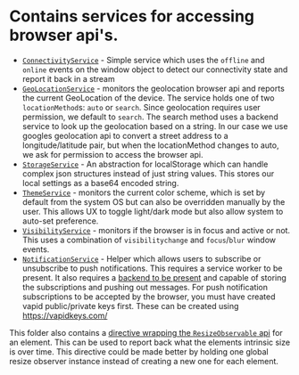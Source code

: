 # Contains services for accessing browser api's.

- [`ConnectivityService`](./connectivity/connectivity.service.ts) - Simple service which uses the `offline` and `online` events on the window object to detect our connectivity state and report it back in a stream
- [`GeoLocationService`](./geo-location/geo-location.service.ts) - monitors the geolocation browser api and reports the current GeoLocation of the device. The service holds one of two `locationMethod`s: `auto` or `search`. Since geolocation requires user permission, we default to `search`. The search method uses a backend service to look up the geolocation based on a string. In our case we use googles geolocation api to convert a street address to a longitude/latitude pair, but when the locationMethod changes to auto, we ask for permission to access the browser api.
- [`StorageService`](./storage/storage.service.ts) - An abstraction for localStorage which can handle complex json structures instead of just string values. This stores our local settings as a base64 encoded string.
- [`ThemeService`](./theme/theme.service.ts) - monitors the current color scheme, which is set by default from the system OS but can also be overridden manually by the user. This allows UX to toggle light/dark mode but also allow system to auto-set preference.
- [`VisibilityService`](./visibility/visibility.service.ts) - monitors if the browser is in focus and active or not. This uses a combination of `visibilitychange` and `focus`/`blur` window events.
- [`NotificationService`](./notification/notification.service.ts) - Helper which allows users to subscribe or unsubscribe to push notifications. This requires a service worker to be present. It also requires a [backend to be present](../../../../../apps/home/src/api/subscribe/notification.controller.ts) and capable of storing the subscriptions and pushing out messages. For push notification subscriptions to be accepted by the browser, you must have created vapid public/private keys first. These can be created using https://vapidkeys.com/

This folder also contains a [directive wrapping the `ResizeObservable` api](./resize/resize.directive.ts) for an element. This can be used to report back what the elements intrinsic size is over time.
This directive could be made better by holding one global resize observer instance instead of creating a new one for each element.

